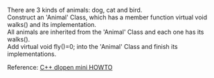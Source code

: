 There are 3 kinds of animals: dog, cat and bird.  
Construct an 'Animal' Class, which has a member function virtual void walks() and its implementation.  
All animals are inherited from the 'Animal' Class and each one has its walks().  
Add virtual void fly()=0; into the 'Animal' Class and finish its implementations.  

Reference: [C++ dlopen mini HOWTO](https://www.tldp.org/HOWTO/C++-dlopen/index.html)
